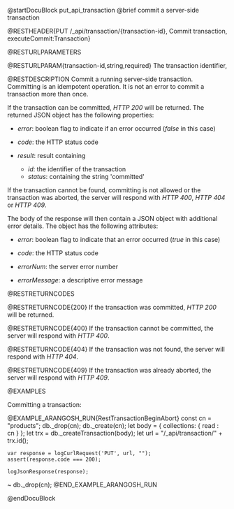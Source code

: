 
@startDocuBlock put_api_transaction
@brief commit a server-side transaction

@RESTHEADER{PUT /_api/transaction/{transaction-id}, Commit transaction, executeCommit:Transaction}

@RESTURLPARAMETERS

@RESTURLPARAM{transaction-id,string,required}
The transaction identifier,

@RESTDESCRIPTION
Commit a running server-side transaction. Committing is an idempotent operation. 
It is not an error to commit a transaction more than once.

If the transaction can be committed, *HTTP 200* will be returned. 
The returned JSON object has the following properties:

- *error*: boolean flag to indicate if an error occurred (*false*
  in this case)

- *code*: the HTTP status code

- *result*: result containing
    - *id*: the identifier of the transaction
    - *status*: containing the string 'committed'

If the transaction cannot be found, committing is not allowed or the 
transaction was aborted, the server
will respond with *HTTP 400*, *HTTP 404* or *HTTP 409*.

The body of the response will then contain a JSON object with additional error
details. The object has the following attributes:

- *error*: boolean flag to indicate that an error occurred (*true* in this case)

- *code*: the HTTP status code

- *errorNum*: the server error number

- *errorMessage*: a descriptive error message

@RESTRETURNCODES

@RESTRETURNCODE{200}
If the transaction was committed,
*HTTP 200* will be returned.

@RESTRETURNCODE{400}
If the transaction cannot be committed, the server
will respond with *HTTP 400*.

@RESTRETURNCODE{404}
If the transaction was not found, the server
will respond with *HTTP 404*.

@RESTRETURNCODE{409}
If the transaction was already aborted, the server
will respond with *HTTP 409*.

@EXAMPLES

Committing a transaction:

@EXAMPLE_ARANGOSH_RUN{RestTransactionBeginAbort}
    const cn = "products";
    db._drop(cn);
    db._create(cn);
    let body = {
      collections: {
        read : cn
      }
    };
    let trx = db._createTransaction(body);
    let url = "/_api/transaction/" + trx.id();

    var response = logCurlRequest('PUT', url, "");
    assert(response.code === 200);

    logJsonResponse(response);

  ~ db._drop(cn);
@END_EXAMPLE_ARANGOSH_RUN

@endDocuBlock
